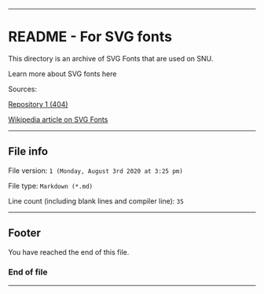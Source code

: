 
***

# README - For SVG fonts

This directory is an archive of SVG Fonts that are used on SNU.

Learn more about SVG fonts here

Sources:

[Repository 1 (404)](https://www.example.com)

[Wikipedia article on SVG Fonts](https://en.wikipedia.org/wiki/Scalable_Vector_Graphics)

***

## File info

File version: `1 (Monday, August 3rd 2020 at 3:25 pm)`

File type: `Markdown (*.md)`

Line count (including blank lines and compiler line): `35`

***

## Footer

You have reached the end of this file.

### End of file

***
